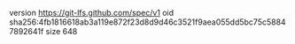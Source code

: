 version https://git-lfs.github.com/spec/v1
oid sha256:4fb1816618ab3a119e872f23d8d9d46c3521f9aea055dd5bc75c58847892641f
size 648
